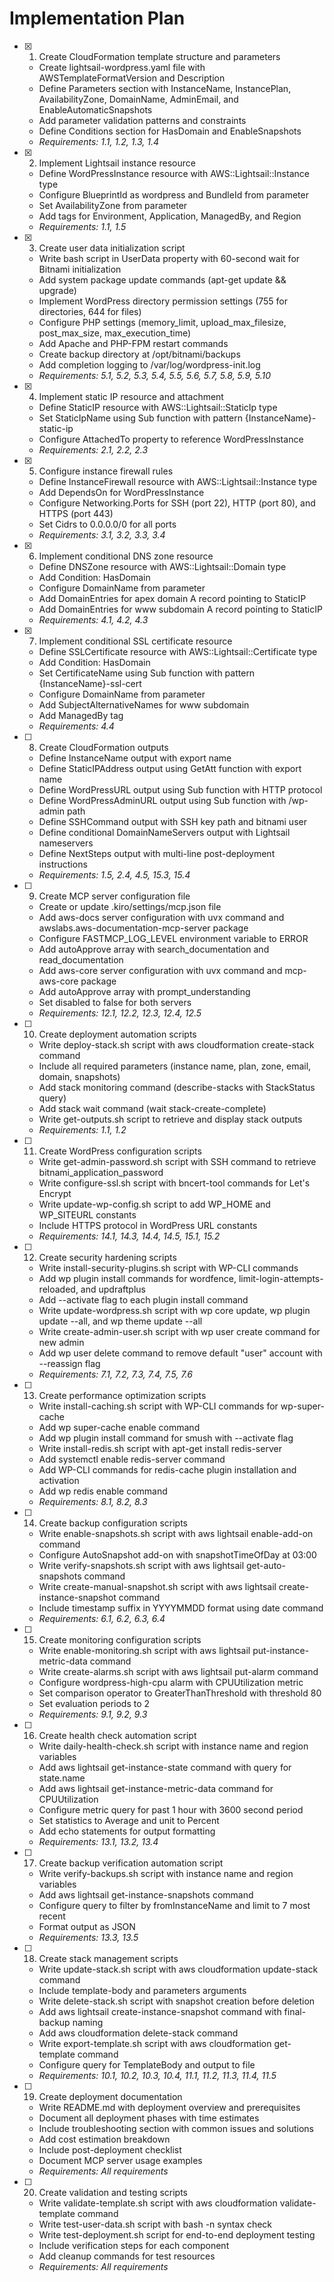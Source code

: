 # Implementation Plan

- [x] 1. Create CloudFormation template structure and parameters
  - Create lightsail-wordpress.yaml file with AWSTemplateFormatVersion and Description
  - Define Parameters section with InstanceName, InstancePlan, AvailabilityZone, DomainName, AdminEmail, and EnableAutomaticSnapshots
  - Add parameter validation patterns and constraints
  - Define Conditions section for HasDomain and EnableSnapshots
  - _Requirements: 1.1, 1.2, 1.3, 1.4_

- [x] 2. Implement Lightsail instance resource
  - Define WordPressInstance resource with AWS::Lightsail::Instance type
  - Configure BlueprintId as wordpress and BundleId from parameter
  - Set AvailabilityZone from parameter
  - Add tags for Environment, Application, ManagedBy, and Region
  - _Requirements: 1.1, 1.5_

- [x] 3. Create user data initialization script
  - Write bash script in UserData property with 60-second wait for Bitnami initialization
  - Add system package update commands (apt-get update && upgrade)
  - Implement WordPress directory permission settings (755 for directories, 644 for files)
  - Configure PHP settings (memory_limit, upload_max_filesize, post_max_size, max_execution_time)
  - Add Apache and PHP-FPM restart commands
  - Create backup directory at /opt/bitnami/backups
  - Add completion logging to /var/log/wordpress-init.log
  - _Requirements: 5.1, 5.2, 5.3, 5.4, 5.5, 5.6, 5.7, 5.8, 5.9, 5.10_

- [x] 4. Implement static IP resource and attachment
  - Define StaticIP resource with AWS::Lightsail::StaticIp type
  - Set StaticIpName using Sub function with pattern {InstanceName}-static-ip
  - Configure AttachedTo property to reference WordPressInstance
  - _Requirements: 2.1, 2.2, 2.3_

- [x] 5. Configure instance firewall rules
  - Define InstanceFirewall resource with AWS::Lightsail::Instance type
  - Add DependsOn for WordPressInstance
  - Configure Networking.Ports for SSH (port 22), HTTP (port 80), and HTTPS (port 443)
  - Set Cidrs to 0.0.0.0/0 for all ports
  - _Requirements: 3.1, 3.2, 3.3, 3.4_

- [x] 6. Implement conditional DNS zone resource
  - Define DNSZone resource with AWS::Lightsail::Domain type
  - Add Condition: HasDomain
  - Configure DomainName from parameter
  - Add DomainEntries for apex domain A record pointing to StaticIP
  - Add DomainEntries for www subdomain A record pointing to StaticIP
  - _Requirements: 4.1, 4.2, 4.3_

- [x] 7. Implement conditional SSL certificate resource
  - Define SSLCertificate resource with AWS::Lightsail::Certificate type
  - Add Condition: HasDomain
  - Set CertificateName using Sub function with pattern {InstanceName}-ssl-cert
  - Configure DomainName from parameter
  - Add SubjectAlternativeNames for www subdomain
  - Add ManagedBy tag
  - _Requirements: 4.4_

- [ ] 8. Create CloudFormation outputs
  - Define InstanceName output with export name
  - Define StaticIPAddress output using GetAtt function with export name
  - Define WordPressURL output using Sub function with HTTP protocol
  - Define WordPressAdminURL output using Sub function with /wp-admin path
  - Define SSHCommand output with SSH key path and bitnami user
  - Define conditional DomainNameServers output with Lightsail nameservers
  - Define NextSteps output with multi-line post-deployment instructions
  - _Requirements: 1.5, 2.4, 4.5, 15.3, 15.4_

- [ ] 9. Create MCP server configuration file
  - Create or update .kiro/settings/mcp.json file
  - Add aws-docs server configuration with uvx command and awslabs.aws-documentation-mcp-server package
  - Configure FASTMCP_LOG_LEVEL environment variable to ERROR
  - Add autoApprove array with search_documentation and read_documentation
  - Add aws-core server configuration with uvx command and mcp-aws-core package
  - Add autoApprove array with prompt_understanding
  - Set disabled to false for both servers
  - _Requirements: 12.1, 12.2, 12.3, 12.4, 12.5_

- [ ] 10. Create deployment automation scripts
  - Write deploy-stack.sh script with aws cloudformation create-stack command
  - Include all required parameters (instance name, plan, zone, email, domain, snapshots)
  - Add stack monitoring command (describe-stacks with StackStatus query)
  - Add stack wait command (wait stack-create-complete)
  - Write get-outputs.sh script to retrieve and display stack outputs
  - _Requirements: 1.1, 1.2_

- [ ] 11. Create WordPress configuration scripts
  - Write get-admin-password.sh script with SSH command to retrieve bitnami_application_password
  - Write configure-ssl.sh script with bncert-tool commands for Let's Encrypt
  - Write update-wp-config.sh script to add WP_HOME and WP_SITEURL constants
  - Include HTTPS protocol in WordPress URL constants
  - _Requirements: 14.1, 14.3, 14.4, 14.5, 15.1, 15.2_

- [ ] 12. Create security hardening scripts
  - Write install-security-plugins.sh script with WP-CLI commands
  - Add wp plugin install commands for wordfence, limit-login-attempts-reloaded, and updraftplus
  - Add --activate flag to each plugin install command
  - Write update-wordpress.sh script with wp core update, wp plugin update --all, and wp theme update --all
  - Write create-admin-user.sh script with wp user create command for new admin
  - Add wp user delete command to remove default "user" account with --reassign flag
  - _Requirements: 7.1, 7.2, 7.3, 7.4, 7.5, 7.6_

- [ ] 13. Create performance optimization scripts
  - Write install-caching.sh script with WP-CLI commands for wp-super-cache
  - Add wp super-cache enable command
  - Add wp plugin install command for smush with --activate flag
  - Write install-redis.sh script with apt-get install redis-server
  - Add systemctl enable redis-server command
  - Add WP-CLI commands for redis-cache plugin installation and activation
  - Add wp redis enable command
  - _Requirements: 8.1, 8.2, 8.3_

- [ ] 14. Create backup configuration scripts
  - Write enable-snapshots.sh script with aws lightsail enable-add-on command
  - Configure AutoSnapshot add-on with snapshotTimeOfDay at 03:00
  - Write verify-snapshots.sh script with aws lightsail get-auto-snapshots command
  - Write create-manual-snapshot.sh script with aws lightsail create-instance-snapshot command
  - Include timestamp suffix in YYYYMMDD format using date command
  - _Requirements: 6.1, 6.2, 6.3, 6.4_

- [ ] 15. Create monitoring configuration scripts
  - Write enable-monitoring.sh script with aws lightsail put-instance-metric-data command
  - Write create-alarms.sh script with aws lightsail put-alarm command
  - Configure wordpress-high-cpu alarm with CPUUtilization metric
  - Set comparison operator to GreaterThanThreshold with threshold 80
  - Set evaluation periods to 2
  - _Requirements: 9.1, 9.2, 9.3_

- [ ] 16. Create health check automation script
  - Write daily-health-check.sh script with instance name and region variables
  - Add aws lightsail get-instance-state command with query for state.name
  - Add aws lightsail get-instance-metric-data command for CPUUtilization
  - Configure metric query for past 1 hour with 3600 second period
  - Set statistics to Average and unit to Percent
  - Add echo statements for output formatting
  - _Requirements: 13.1, 13.2, 13.4_

- [ ] 17. Create backup verification automation script
  - Write verify-backups.sh script with instance name and region variables
  - Add aws lightsail get-instance-snapshots command
  - Configure query to filter by fromInstanceName and limit to 7 most recent
  - Format output as JSON
  - _Requirements: 13.3, 13.5_

- [ ] 18. Create stack management scripts
  - Write update-stack.sh script with aws cloudformation update-stack command
  - Include template-body and parameters arguments
  - Write delete-stack.sh script with snapshot creation before deletion
  - Add aws lightsail create-instance-snapshot command with final-backup naming
  - Add aws cloudformation delete-stack command
  - Write export-template.sh script with aws cloudformation get-template command
  - Configure query for TemplateBody and output to file
  - _Requirements: 10.1, 10.2, 10.3, 10.4, 11.1, 11.2, 11.3, 11.4, 11.5_

- [ ] 19. Create deployment documentation
  - Write README.md with deployment overview and prerequisites
  - Document all deployment phases with time estimates
  - Include troubleshooting section with common issues and solutions
  - Add cost estimation breakdown
  - Include post-deployment checklist
  - Document MCP server usage examples
  - _Requirements: All requirements_

- [ ] 20. Create validation and testing scripts
  - Write validate-template.sh script with aws cloudformation validate-template command
  - Write test-user-data.sh script with bash -n syntax check
  - Write test-deployment.sh script for end-to-end deployment testing
  - Include verification steps for each component
  - Add cleanup commands for test resources
  - _Requirements: All requirements_
